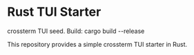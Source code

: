 # Rust TUI Starter

crossterm TUI seed. Build: cargo build --release

This repository provides a simple crossterm TUI starter in Rust.